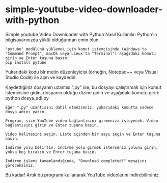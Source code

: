 # simple-youtube-video-downloader-with-python
Simple youtube Video Downloader with Python
Nasıl Kullanılır:
    Python'ın bilgisayarınızda yüklü olduğundan emin olun.

    "pytube" modülünü yüklemek için komut istemcisinde (Windows'ta "Command Prompt", macOS veya Linux'ta "Terminal") aşağıdaki komutu girin ve Enter tuşuna basın:
    pip install pytube

Yukarıdaki kodu bir metin düzenleyicisi (örneğin, Notepad++ veya Visual Studio Code) ile açın ve kaydedin.

Kaydettiğiniz dosyanın uzantısı ".py" ise, bu dosyayı çalıştırmak için komut istemcisine gidin, dosyanın olduğu dizine gidin ve aşağıdaki komutu girin:
python dosya_adi.py

    Eğer ".py" uzantısını dahil etmezseniz, yukarıdaki komutta sadece dosya adını yazın.

    Program, size YouTube video bağlantısını girmenizi isteyecek. Video bağlantısını girin ve Enter tuşuna basın.

    Video kalitesini seçin. Liste içinden bir sayı seçin ve Enter tuşuna basın.

    İndirme yolu belirtin. İndirme yolu girmek isterseniz yolunu girin, yoksa boş bırakın ve Enter tuşuna basın.

    İndirme işlemi tamamlandığında, "Download completed!" mesajını göreceksiniz.

Bu kadar! Artık bu programı kullanarak YouTube videolarını indirebilirsiniz.
